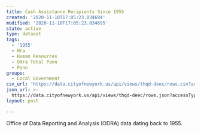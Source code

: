 ```yaml
---
title: Cash Assistance Recipients Since 1955
created: '2020-11-10T17:05:23.034684'
modified: '2020-11-10T17:05:23.034695'
state: active
type: dataset
tags:
  - '1955'
  - Hra
  - Human Resources
  - Odra Total Pann
  - Pann
groups:
  - Local Government
csv_url: 'https://data.cityofnewyork.us/api/views/thqd-deec/rows.csv?accessType=DOWNLOAD'
json_url: >-
  https://data.cityofnewyork.us/api/views/thqd-deec/rows.json?accessType=DOWNLOAD
layout: post

---
```

Office of Data Reporting and Analysis (ODRA) data dating back to 1955.
